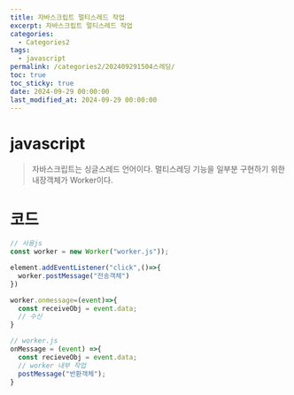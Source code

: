 ```yaml
---
title: 자바스크립트 멀티스레드 작업
excerpt: 자바스크립트 멀티스레드 작업
categories:
  - Categories2
tags:
  - javascript
permalink: /categories2/202409291504스레딩/
toc: true
toc_sticky: true
date: 2024-09-29 00:00:00
last_modified_at: 2024-09-29 00:00:00
---
```


# javascript
> 자바스크립트는 싱글스레드 언어이다. 멀티스레딩 기능을 일부분 구현하기 위한 내장객체가 Worker이다.


# 코드
```ts
// 사용js
const worker = new Worker("worker.js"));

element.addEventListener("click",()=>{
  worker.postMessage("전송객체")
})

worker.onmessage=(event)=>{
  const receiveObj = event.data;
  // 수신
}
```

```js
// worker.js
onMessage = (event) =>{
  const recieveObj = event.data;
  // worker 내부 작업
  postMessage("반환객체");
}
```